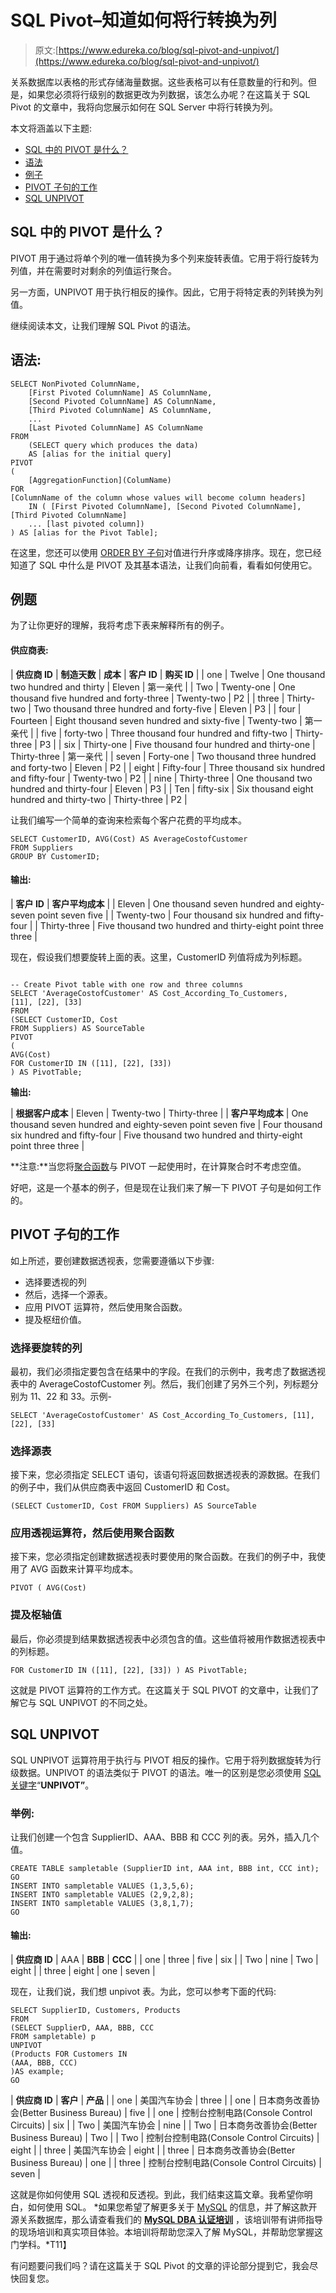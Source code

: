 # SQL Pivot–知道如何将行转换为列

> 原文:[https://www.edureka.co/blog/sql-pivot-and-unpivot/](https://www.edureka.co/blog/sql-pivot-and-unpivot/)

关系数据库以表格的形式存储海量数据。这些表格可以有任意数量的行和列。但是，如果您必须将行级别的数据更改为列数据，该怎么办呢？在这篇关于 SQL Pivot 的文章中，我将向您展示如何在 SQL Server 中将行转换为列。

本文将涵盖以下主题:

*   [SQL 中的 PIVOT 是什么？](#whatispivot)
*   [语法](#syntax)
*   [例子](#example)
*   [PIVOT 子句的工作](#workingofpivot)
*   [SQL UNPIVOT](#sqlunpivot)

## **SQL 中的 PIVOT 是什么？**

PIVOT 用于通过将单个列的唯一值转换为多个列来旋转表值。它用于将行旋转为列值，并在需要时对剩余的列值运行聚合。

另一方面，UNPIVOT 用于执行相反的操作。因此，它用于将特定表的列转换为列值。

继续阅读本文，让我们理解 SQL Pivot 的语法。

## **语法:**

```
SELECT NonPivoted ColumnName,  
    [First Pivoted ColumnName] AS ColumnName,  
    [Second Pivoted ColumnName] AS ColumnName, 
    [Third Pivoted ColumnName] AS ColumnName,	
    ...  
    [Last Pivoted ColumnName] AS ColumnName  
FROM  
    (SELECT query which produces the data)   
    AS [alias for the initial query]  
PIVOT  
(  
    [AggregationFunction](ColumName)  
FOR   
[ColumnName of the column whose values will become column headers]   
    IN ( [First Pivoted ColumnName], [Second Pivoted ColumnName],  [Third Pivoted ColumnName]
    ... [last pivoted column])  
) AS [alias for the Pivot Table];

```

在这里，您还可以使用 [ORDER BY 子句](https://www.edureka.co/blog/order-by-in-sql)对值进行升序或降序排序。现在，您已经知道了 SQL 中什么是 PIVOT 及其基本语法，让我们向前看，看看如何使用它。

## **例题**

为了让你更好的理解，我将考虑下表来解释所有的例子。

#### **供应商表:**

| **供应商 ID** | **制造天数** | **成本** | **客户 ID** | **购买 ID** |
| one | Twelve | One thousand two hundred and thirty | Eleven | 第一亲代 |
| Two | Twenty-one | One thousand five hundred and forty-three | Twenty-two | P2 |
| three | Thirty-two | Two thousand three hundred and forty-five | Eleven | P3 |
| four | Fourteen | Eight thousand seven hundred and sixty-five | Twenty-two | 第一亲代 |
| five | forty-two | Three thousand four hundred and fifty-two | Thirty-three | P3 |
| six | Thirty-one | Five thousand four hundred and thirty-one | Thirty-three | 第一亲代 |
| seven | Forty-one | Two thousand three hundred and forty-two | Eleven | P2 |
| eight | Fifty-four | Three thousand six hundred and fifty-four | Twenty-two | P2 |
| nine | Thirty-three | One thousand two hundred and thirty-four | Eleven | P3 |
| Ten | fifty-six | Six thousand eight hundred and thirty-two | Thirty-three | P2 |

让我们编写一个简单的查询来检索每个客户花费的平均成本。

```
SELECT CustomerID, AVG(Cost) AS AverageCostofCustomer   
FROM Suppliers  
GROUP BY CustomerID;  

```

#### **输出:**

| **客户 ID** | **客户平均成本** |
| Eleven | One thousand seven hundred and eighty-seven point seven five |
| Twenty-two | Four thousand six hundred and fifty-four |
| Thirty-three | Five thousand two hundred and thirty-eight point three three |

现在，假设我们想要旋转上面的表。这里，CustomerID 列值将成为列标题。

```

-- Create Pivot table with one row and three columns
SELECT 'AverageCostofCustomer' AS Cost_According_To_Customers,
[11], [22], [33]
FROM
(SELECT CustomerID, Cost
FROM Suppliers) AS SourceTable
PIVOT
(
AVG(Cost)
FOR CustomerID IN ([11], [22], [33])
) AS PivotTable;

```

**输出:**

| **根据客户成本** | Eleven | Twenty-two | Thirty-three |
| **客户平均成本** | One thousand seven hundred and eighty-seven point seven five | Four thousand six hundred and fifty-four | Five thousand two hundred and thirty-eight point three three |

**注意:**当您将[聚合函数](https://www.edureka.co/blog/sql-functions#aggregate)与 PIVOT 一起使用时，在计算聚合时不考虑空值。

好吧，这是一个基本的例子，但是现在让我们来了解一下 PIVOT 子句是如何工作的。

## **PIVOT 子句的工作**

如上所述，要创建数据透视表，您需要遵循以下步骤:

*   选择要透视的列
*   然后，选择一个源表。
*   应用 PIVOT 运算符，然后使用聚合函数。
*   提及枢纽价值。

### **选择要旋转的列**

最初，我们必须指定要包含在结果中的字段。在我们的示例中，我考虑了数据透视表中的 AverageCostofCustomer 列。然后，我们创建了另外三个列，列标题分别为 11、22 和 33。示例-

```
SELECT 'AverageCostofCustomer' AS Cost_According_To_Customers, [11], [22], [33]

```

### **选择源表**

接下来，您必须指定 SELECT 语句，该语句将返回数据透视表的源数据。在我们的例子中，我们从供应商表中返回 CustomerID 和 Cost。

```
(SELECT CustomerID, Cost FROM Suppliers) AS SourceTable

```

### **应用透视运算符，然后使用聚合函数**

接下来，您必须指定创建数据透视表时要使用的聚合函数。在我们的例子中，我使用了 AVG 函数来计算平均成本。

```
PIVOT ( AVG(Cost)

```

### **提及枢轴值**

最后，你必须提到结果数据透视表中必须包含的值。这些值将被用作数据透视表中的列标题。

```
FOR CustomerID IN ([11], [22], [33]) ) AS PivotTable;

```

这就是 PIVOT 运算符的工作方式。在这篇关于 SQL PIVOT 的文章中，让我们了解它与 SQL UNPIVOT 的不同之处。

## **SQL UNPIVOT**

SQL UNPIVOT 运算符用于执行与 PIVOT 相反的操作。它用于将列数据旋转为行级数据。UNPIVOT 的语法类似于 PIVOT 的语法。唯一的区别是您必须使用 [SQL 关键字](https://www.edureka.co/blog/sql-commands)“**UNPIVOT”**。

### **举例:**

让我们创建一个包含 SupplierID、AAA、BBB 和 CCC 列的表。另外，插入几个值。

```
CREATE TABLE sampletable (SupplierID int, AAA int, BBB int, CCC int);  
GO  
INSERT INTO sampletable VALUES (1,3,5,6);  
INSERT INTO sampletable VALUES (2,9,2,8);  
INSERT INTO sampletable VALUES (3,8,1,7);  
GO  

```

#### **输出:**

| **供应商 ID** | AAA | **BBB** | **CCC** |
| one | three | five | six |
| Two | nine | Two | eight |
| three | eight | one | seven |

现在，让我们说，我们想 unpivot 表。为此，您可以参考下面的代码:

```
SELECT SupplierID, Customers, Products
FROM
(SELECT SupplierD, AAA, BBB, CCC
FROM sampletable) p
UNPIVOT
(Products FOR Customers IN
(AAA, BBB, CCC)
)AS example;
GO

```

| **供应商 ID** | **客户** | **产品** |
| one | 美国汽车协会 | three |
| one | 日本商务改善协会(Better Business Bureau) | five |
| one | 控制台控制电路(Console Control Circuits) | six |
| Two | 美国汽车协会 | nine |
| Two | 日本商务改善协会(Better Business Bureau) | Two |
| Two | 控制台控制电路(Console Control Circuits) | eight |
| three | 美国汽车协会 | eight |
| three | 日本商务改善协会(Better Business Bureau) | one |
| three | 控制台控制电路(Console Control Circuits) | seven |

这就是你如何使用 SQL 透视和反透视。到此，我们结束这篇文章。我希望你明白，如何使用 SQL。 *如果您希望了解更多关于 [MySQL](https://www.edureka.co/blog/what-is-mysql/) 的信息，并了解这款开源关系数据库，那么请查看我们的 **[MySQL DBA 认证培训](https://www.edureka.co/mysql-dba)** ，该培训带有讲师指导的现场培训和真实项目体验。本培训将帮助您深入了解 MySQL，并帮助您掌握这门学科。*T11】

有问题要问我们吗？请在这篇关于 SQL Pivot 的文章的评论部分提到它，我会尽快回复您。